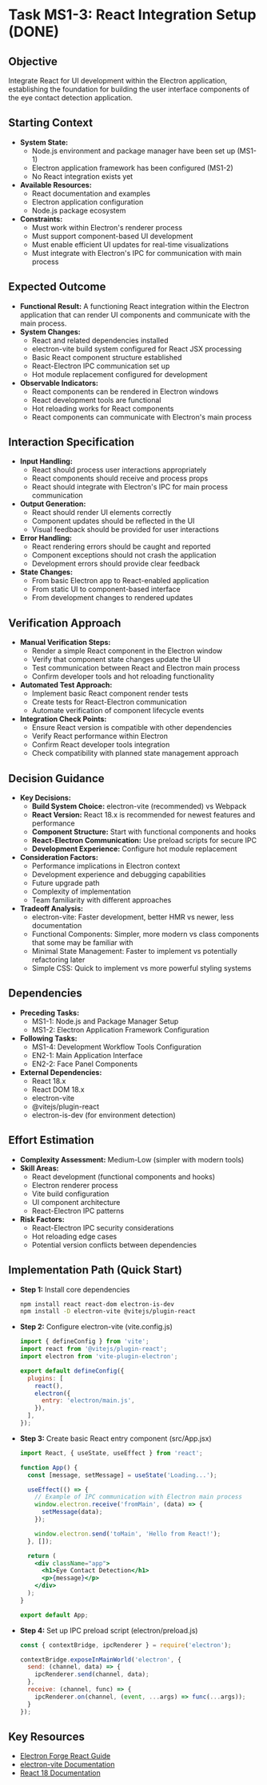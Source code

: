 # Task MS1-3: React Integration Setup (DONE)

## Objective
Integrate React for UI development within the Electron application, establishing the foundation for building the user interface components of the eye contact detection application.

## Starting Context
- **System State:**
  - Node.js environment and package manager have been set up (MS1-1)
  - Electron application framework has been configured (MS1-2)
  - No React integration exists yet
- **Available Resources:**
  - React documentation and examples
  - Electron application configuration
  - Node.js package ecosystem
- **Constraints:**
  - Must work within Electron's renderer process
  - Must support component-based UI development
  - Must enable efficient UI updates for real-time visualizations
  - Must integrate with Electron's IPC for communication with main process

## Expected Outcome
- **Functional Result:** A functioning React integration within the Electron application that can render UI components and communicate with the main process.
- **System Changes:**
  - React and related dependencies installed
  - electron-vite build system configured for React JSX processing
  - Basic React component structure established
  - React-Electron IPC communication set up
  - Hot module replacement configured for development
- **Observable Indicators:**
  - React components can be rendered in Electron windows
  - React development tools are functional
  - Hot reloading works for React components
  - React components can communicate with Electron's main process

## Interaction Specification
- **Input Handling:**
  - React should process user interactions appropriately
  - React components should receive and process props
  - React should integrate with Electron's IPC for main process communication
- **Output Generation:**
  - React should render UI elements correctly
  - Component updates should be reflected in the UI
  - Visual feedback should be provided for user interactions
- **Error Handling:**
  - React rendering errors should be caught and reported
  - Component exceptions should not crash the application
  - Development errors should provide clear feedback
- **State Changes:**
  - From basic Electron app to React-enabled application
  - From static UI to component-based interface
  - From development changes to rendered updates

## Verification Approach
- **Manual Verification Steps:**
  - Render a simple React component in the Electron window
  - Verify that component state changes update the UI
  - Test communication between React and Electron main process
  - Confirm developer tools and hot reloading functionality
- **Automated Test Approach:**
  - Implement basic React component render tests
  - Create tests for React-Electron communication
  - Automate verification of component lifecycle events
- **Integration Check Points:**
  - Ensure React version is compatible with other dependencies
  - Verify React performance within Electron
  - Confirm React developer tools integration
  - Check compatibility with planned state management approach

## Decision Guidance
- **Key Decisions:**
  - **Build System Choice:** electron-vite (recommended) vs Webpack
  - **React Version:** React 18.x is recommended for newest features and performance
  - **Component Structure:** Start with functional components and hooks
  - **React-Electron Communication:** Use preload scripts for secure IPC
  - **Development Experience:** Configure hot module replacement
- **Consideration Factors:**
  - Performance implications in Electron context
  - Development experience and debugging capabilities
  - Future upgrade path
  - Complexity of implementation
  - Team familiarity with different approaches
- **Tradeoff Analysis:**
  - electron-vite: Faster development, better HMR vs newer, less documentation
  - Functional Components: Simpler, more modern vs class components that some may be familiar with
  - Minimal State Management: Faster to implement vs potentially refactoring later
  - Simple CSS: Quick to implement vs more powerful styling systems

## Dependencies
- **Preceding Tasks:**
  - MS1-1: Node.js and Package Manager Setup
  - MS1-2: Electron Application Framework Configuration
- **Following Tasks:**
  - MS1-4: Development Workflow Tools Configuration
  - EN2-1: Main Application Interface
  - EN2-2: Face Panel Components
- **External Dependencies:**
  - React 18.x
  - React DOM 18.x
  - electron-vite
  - @vitejs/plugin-react
  - electron-is-dev (for environment detection)

## Effort Estimation
- **Complexity Assessment:** Medium-Low (simpler with modern tools)
- **Skill Areas:**
  - React development (functional components and hooks)
  - Electron renderer process
  - Vite build configuration
  - UI component architecture
  - React-Electron IPC patterns
- **Risk Factors:**
  - React-Electron IPC security considerations
  - Hot reloading edge cases
  - Potential version conflicts between dependencies

## Implementation Path (Quick Start)
- **Step 1:** Install core dependencies
  ```bash
  npm install react react-dom electron-is-dev
  npm install -D electron-vite @vitejs/plugin-react
  ```

- **Step 2:** Configure electron-vite (vite.config.js)
  ```javascript
  import { defineConfig } from 'vite';
  import react from '@vitejs/plugin-react';
  import electron from 'vite-plugin-electron';

  export default defineConfig({
    plugins: [
      react(),
      electron({
        entry: 'electron/main.js',
      }),
    ],
  });
  ```

- **Step 3:** Create basic React entry component (src/App.jsx)
  ```jsx
  import React, { useState, useEffect } from 'react';

  function App() {
    const [message, setMessage] = useState('Loading...');

    useEffect(() => {
      // Example of IPC communication with Electron main process
      window.electron.receive('fromMain', (data) => {
        setMessage(data);
      });

      window.electron.send('toMain', 'Hello from React!');
    }, []);

    return (
      <div className="app">
        <h1>Eye Contact Detection</h1>
        <p>{message}</p>
      </div>
    );
  }

  export default App;
  ```

- **Step 4:** Set up IPC preload script (electron/preload.js)
  ```javascript
  const { contextBridge, ipcRenderer } = require('electron');

  contextBridge.exposeInMainWorld('electron', {
    send: (channel, data) => {
      ipcRenderer.send(channel, data);
    },
    receive: (channel, func) => {
      ipcRenderer.on(channel, (event, ...args) => func(...args));
    }
  });
  ```

## Key Resources
- [Electron Forge React Guide](https://www.electronforge.io/guides/framework-integration/react)
- [electron-vite Documentation](https://electron-vite.github.io/)
- [React 18 Documentation](https://react.dev/)